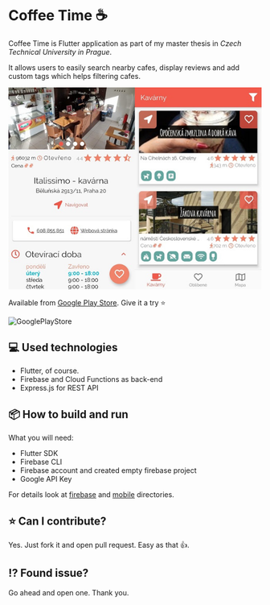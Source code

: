# Coffee Time :coffee:
Coffee Time is Flutter application as part of my master thesis in *Czech Technical University in Prague*. 

It allows users to easily search nearby cafes, display reviews and add custom tags which helps filtering cafes.

![CoffeeTime](docs/app.jpg)

Available from [Google Play Store](https://play.google.com/store/apps/details?id=cz.petrnymsa.coffee_time). Give it a try :star:

![GooglePlayStore](http://api.qrserver.com/v1/create-qr-code/?color=000000&bgcolor=FFFFFF&data=https%3A%2F%2Fplay.google.com%2Fstore%2Fapps%2Fdetails%3Fid%3Dcz.petrnymsa.coffee_time&qzone=1&margin=0&size=150x150&ecc=L)

## :computer: Used technologies 
- Flutter, of course. 
- Firebase and Cloud Functions as back-end
- Express.js for REST API

## :package: How to build and run

What you will need:

- Flutter SDK
- Firebase CLI
- Firebase account and created empty firebase project
- Google API Key

For details look at [firebase](firebase/README.md) and [mobile](mobile/README.md) directories.

## :star:  Can I contribute?
Yes. Just fork it and open pull request. Easy as that :+1:. 

## :interrobang: Found issue? 
Go ahead and open one. Thank you. 
